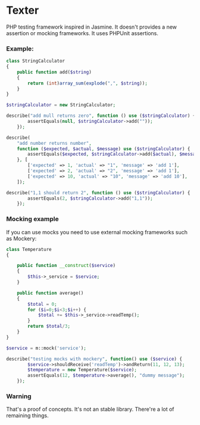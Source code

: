 # Texter

PHP testing framework inspired in Jasmine. It doesn't provides a new assertion or mocking frameworks. It uses PHPUnit assertions.

### Example:

```php
class StringCalculator
{
    public function add($string)
    {
        return (int)array_sum(explode(",", $string));
    }
}

$stringCalculator = new StringCalculator;

describe("add mull returns zero", function () use ($stringCalculator) {
        assertEquals(null, $stringCalculator->add(""));
    });

describe(
    "add number returns number",
    function ($expected, $actual, $message) use ($stringCalculator) {
        assertEquals($expected, $stringCalculator->add($actual), $message);
    }, [
        ['expected' => 1, 'actual' => "1", 'message' => 'add 1'],
        ['expected' => 2, 'actual' => "2", 'message' => 'add 1'],
        ['expected' => 10, 'actual' => "10", 'message' => 'add 10'],
    ]);

describe("1,1 should return 2", function () use ($stringCalculator) {
        assertEquals(2, $stringCalculator->add("1,1"));
    });

```

### Mocking example

If you can use mocks you need to use external mocking frameworks such as Mockery:
```php
class Temperature
{

    public function __construct($service)
    {
        $this->_service = $service;
    }

    public function average()
    {
        $total = 0;
        for ($i=0;$i<3;$i++) {
            $total += $this->_service->readTemp();
        }
        return $total/3;
    }
}

$service = m::mock('service');

describe("testing mocks with mockery", function() use ($service) {
        $service->shouldReceive('readTemp')->andReturn(11, 12, 13);
        $temperature = new Temperature($service);
        assertEquals(12, $temperature->average(), "dummy message");
    });
```

### Warning

That's a proof of concepts. It's not an stable library. There're a lot of remaining things.